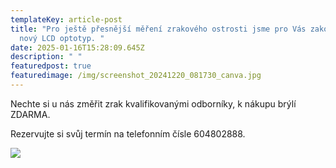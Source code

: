 ```yaml
---
templateKey: article-post
title: "Pro ještě přesnější měření zrakového ostrosti jsme pro Vás zakoupili
  nový LCD optotyp. "
date: 2025-01-16T15:28:09.645Z
description: " "
featuredpost: true
featuredimage: /img/screenshot_20241220_081730_canva.jpg
---
```

Nechte si u nás změřit zrak kvalifikovanými odborníky, k nákupu brýlí ZDARMA. 

Rezervujte si svůj termín na telefonním čísle 604802888.

![](/img/screenshot_20241220_081730_canva.jpg)